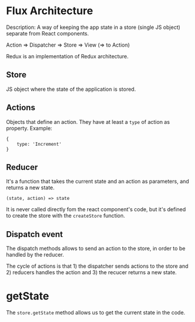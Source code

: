 # Flux Architecture

Description: A way of keeping the app state in a store (single JS object) separate from React components.

Action => Dispatcher => Store => View (=> to Action)

Redux is an implementation of Redux architecture.

## Store
JS object where the state of the application is stored.

## Actions
Objects that define an action. They have at least a `type` of action as property. Example:
```
{
    type: 'Increment'
}
```

## Reducer

It's a function that takes the current state and an action as parameters, and returns a new state.

`(state, action) => state`

It is never called directly fom the react component's code, but it's defined to create the store with the `createStore` function.

## Dispatch event
The dispatch methods allows to send an action to the store, in order to be handled by the reducer.

The cycle of actions is that 1) the dispatcher sends actions to the store and 2) reducers handles the action and 3) the recucer returns a new state.

# getState
The `store.getState` method allows us to get the current state in the code.